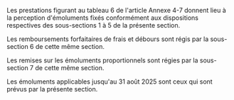 Les prestations figurant au tableau 6 de l'article Annexe 4-7 donnent lieu à la perception d'émoluments fixés conformément aux dispositions respectives des sous-sections 1 à 5 de la présente section. 


Les remboursements forfaitaires de frais et débours sont régis par la sous-section 6 de cette même section. 


Les remises sur les émoluments proportionnels sont régies par la sous-section 7 de cette même section. 


Les émoluments applicables jusqu'au 31 août 2025 sont ceux qui sont prévus par la présente section.

